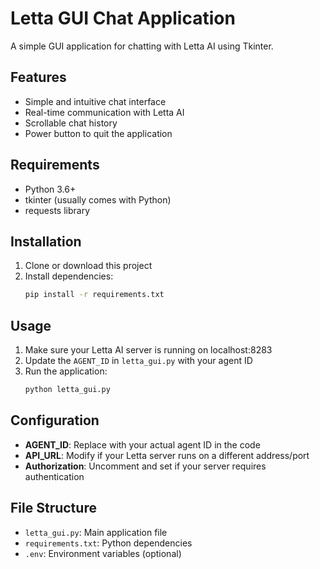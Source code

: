 # Letta GUI Chat Application

A simple GUI application for chatting with Letta AI using Tkinter.

## Features

- Simple and intuitive chat interface
- Real-time communication with Letta AI
- Scrollable chat history
- Power button to quit the application

## Requirements

- Python 3.6+
- tkinter (usually comes with Python)
- requests library

## Installation

1. Clone or download this project
2. Install dependencies:
   ```bash
   pip install -r requirements.txt
   ```

## Usage

1. Make sure your Letta AI server is running on localhost:8283
2. Update the `AGENT_ID` in `letta_gui.py` with your agent ID
3. Run the application:
   ```bash
   python letta_gui.py
   ```

## Configuration

- **AGENT_ID**: Replace with your actual agent ID in the code
- **API_URL**: Modify if your Letta server runs on a different address/port
- **Authorization**: Uncomment and set if your server requires authentication

## File Structure

- `letta_gui.py`: Main application file
- `requirements.txt`: Python dependencies
- `.env`: Environment variables (optional)
